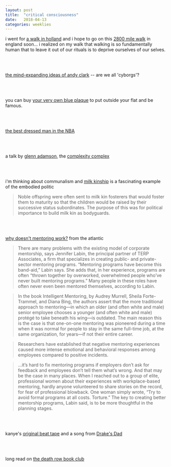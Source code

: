 ```yaml
---
layout: post
title:  "critical consciousness"
date:   2018-04-13
categories: weeklies
---
```


i went for [a walk in holland](https://walkofwisdom.org/2018/onze-eerste-pelgrims-uit-amerika/) and i hope to go on this [2800 mile walk](https://www.theguardian.com/travel/2016/apr/02/england-coast-path-2020-norfolk-walking-holidays) in england soon... i realized on my walk that walking is so fundamentally human that to leave it out of our rituals is to deprive ourselves of our selves. 

<br><br>

[the mind-expanding ideas of andy clark](https://www.newyorker.com/magazine/2018/04/02/the-mind-expanding-ideas-of-andy-clark) -- are we all 'cyborgs'?

<br><br>

you can buy [your very own blue plaque](http://www.blueplaque.com/) to put outside your flat and be famous. 

<br><br>

[the best dressed man in the NBA](http://www.espn.com/espn/feature/story/_/id/23002739/82-flavors-russell-westbrook-every-outfit-oklahoma-city-thunder-star-wore-2017-18)

<br><br>

a talk by [glenn adamson](glennadamson.com), the [complexity complex](https://www.glennadamson.com/work/2017/8/2/complexitycomplex)

<br><br>

i'm thinking about communalism and [milk kinship](https://en.wikipedia.org/wiki/Milk_kinship) is a fascinating example of the embodied politic

>Noble offspring were often sent to milk kin fosterers that would foster them to maturity so that the children would be raised by their successive status subordinates. The purpose of this was for political importance to build milk kin as bodyguards. 

<br><br>

[why doesn't mentoring work?](https://www.theatlantic.com/business/archive/2017/06/corporate-mentorship-programs/528927/) from the atlantic 

>There are many problems with the existing model of corporate mentorship, says Jennifer Labin, the principal partner of TERP Associates, a firm that specializes in creating public- and private-sector mentoring programs. “Mentoring programs have become this band-aid,” Labin says. She adds that, in her experience, programs are often “thrown together by overworked, overwhelmed people who’ve never built mentoring programs.” Many people in these roles have often never even been mentored themselves, according to Labin.

>In the book Intelligent Mentoring, by Audrey Murrell, Sheila Forte-Trammel, and Diana Bing, the authors assert that the more traditional approach to mentoring—in which an older (and often white and male) senior employee chooses a younger (and often white and male) protégé to take beneath his wing—is outdated. The main reason this is the case is that one-on-one mentoring was pioneered during a time when it was normal for people to stay in the same full-time job, at the same organization, for years—if not their entire career.

>Researchers have established that negative mentoring experiences caused more intense emotional and behavioral responses among employees compared to positive incidents.

>...it’s hard to fix mentoring programs if employers don’t ask for feedback and employees don’t tell them what’s wrong. And that may be the case in many places. When I reached out to a group of elite, professional women about their experiences with workplace-based mentoring, hardly anyone volunteered to share stories on the record, for fear of professional blowback. One woman simply wrote, “Try to avoid formal programs at all costs. Torture.” The key to creating better mentorship programs, Labin said, is to be more thoughtful in the planning stages. 

<br><br>

kanye's [original beat tape](https://www.youtube.com/watch?v=myrXQebr488) and a song from [Drake's Dad](https://www.youtube.com/watch?v=IF_8zQYw24w)

<br><br>

long read on [the death row book club](https://longreads.com/2018/03/27/the-death-row-book-club/)

<br><br>

